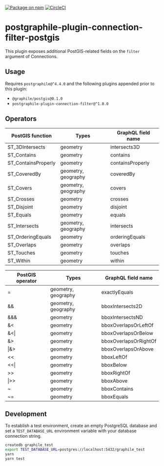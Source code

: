 [![Package on npm](https://img.shields.io/npm/v/postgraphile-plugin-connection-filter-postgis.svg)](https://www.npmjs.com/package/postgraphile-plugin-connection-filter-postgis) [![CircleCI](https://circleci.com/gh/mattbretl/postgraphile-plugin-connection-filter-postgis.svg?style=svg)](https://circleci.com/gh/mattbretl/postgraphile-plugin-connection-filter-postgis)

# postgraphile-plugin-connection-filter-postgis
This plugin exposes additional PostGIS-related fields on the `filter` argument of Connections.

## Usage

Requires `postgraphile@^4.4.0` and the following plugins appended prior to this plugin:

- `@graphile/postgis@0.1.0`
- `postgraphile-plugin-connection-filter@^1.0.0`

## Operators

| PostGIS function | Types | GraphQL field name |
| --- | --- | --- |
| ST_3DIntersects | geometry | intersects3D |
| ST_Contains | geometry | contains |
| ST_ContainsProperly | geometry | containsProperly |
| ST_CoveredBy | geometry, geography | coveredBy |
| ST_Covers | geometry, geography | covers |
| ST_Crosses | geometry | crosses |
| ST_Disjoint | geometry | disjoint |
| ST_Equals | geometry | equals |
| ST_Intersects | geometry, geography | intersects |
| ST_OrderingEquals | geometry | orderingEquals |
| ST_Overlaps | geometry | overlaps |
| ST_Touches | geometry | touches |
| ST_Within | geometry | within |

| PostGIS operator | Types | GraphQL field name |
| --- | --- | --- |
| = | geometry, geography | exactlyEquals |
| && | geometry, geography | bboxIntersects2D |
| &&& | geometry | bboxIntersectsND |
| &< | geometry | bboxOverlapsOrLeftOf |
| &<\| | geometry | bboxOverlapsOrBelow |
| &> | geometry | bboxOverlapsOrRightOf |
| \|&> | geometry | bboxOverlapsOrAbove |
| << | geometry | bboxLeftOf |
| <<\| | geometry | bboxBelow |
| >> | geometry | bboxRightOf |
| \|>> | geometry | bboxAbove |
| ~ | geometry | bboxContains |
| ~= | geometry | bboxEquals |

## Development

To establish a test environment, create an empty PostgreSQL database and set a `TEST_DATABASE_URL` environment variable with your database connection string.

```bash
createdb graphile_test
export TEST_DATABASE_URL=postgres://localhost:5432/graphile_test
yarn
yarn test
```
